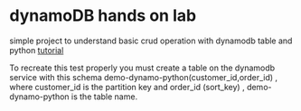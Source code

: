 # dynamoDB hands on lab

simple project to understand basic crud operation with dynamodb table and python [tutorial](https://www.youtube.com/watch?v=x8IxY4zoBGI&t=1149s)

To recreate this test properly you must create a table on the dynamodb service with this schema demo-dynamo-python(customer_id,order_id) , where customer_id is the partition key and order_id (sort_key) , demo-dynamo-python is the table name.